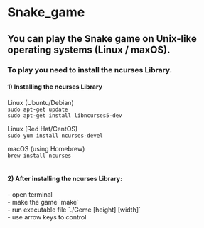 # Snake_game

<h2>You can play the Snake game on Unix-like operating systems (Linux / maxOS).</h2>
<h3>To play you need to install the ncurses Library.</h3>

<h4>1) Installing the ncurses Library</h4>

Linux (Ubuntu/Debian)<br>
`sudo apt-get update`<br>
`sudo apt-get install libncurses5-dev`

Linux (Red Hat/CentOS)<br>
`sudo yum install ncurses-devel`

macOS (using Homebrew)<br>
`brew install ncurses`<br><br>

<h4>2) After installing the ncurses Library:</h4>
  - open terminal <br>
  - make the game `make` <br>
  - run executable file `./Geme [height] [width]` <br>
  - use arrow keys to control <br>
